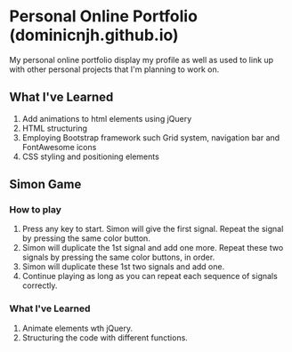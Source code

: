 # Personal Online Portfolio (dominicnjh.github.io)
My personal online portfolio display my profile as well as used to link up with other personal projects that I'm planning to work on.

## What I've Learned
1. Add animations to html elements using jQuery
2. HTML structuring
3. Employing Bootstrap framework such Grid system, navigation bar and FontAwesome icons
4. CSS styling and positioning elements


## Simon Game
### How to play
1. Press any key to start. Simon will give the first signal. Repeat the signal by pressing the same color button.
2. Simon will duplicate the 1st signal and add one more. Repeat these two signals by pressing the same color buttons, in order.
3. Simon will duplicate these 1st two signals and add one.
4. Continue playing as long as you can repeat each sequence of signals correctly.

### What I've Learned
1. Animate elements wth jQuery.
2. Structuring the code with different functions.